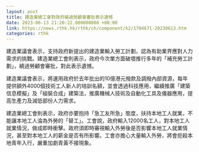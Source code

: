 ```yaml
---
layout: post
title: 建造業總工會對政府繞過勞顧會審批表示遺憾
date: 2023-06-13 21:20:22.000000000 +08:00
link: https://news.rthk.hk/rthk/ch/component/k2/1704671-20230613.htm
categories: rthk
---
```


建造業議會表示，支持政府新提出的建造業輸入勞工計劃，認為有助業界應對人力需求的挑戰。建造業總工會則表示，政府今次單方面破壞推行多年的「補充勞工計劃」，繞過勞顧會審批，對此表示遺憾。

建造業議會表示，將運用政府於去年批出的10億港元撥款及調撥內部資源，每年提供額外4000個技術工人新人的培訓名額，並會透過科技應用，繼續推廣「建築信息模擬」及「組裝合成」建築法，推廣機械人技術及自動化工具及儀器應用，提高生產力及減低部份人力需求。

建造業總工會則表示，政府亦要抱持「急工友所急」態度，扶持本地工人就業，不能讓本地工人淪為外勞的「替工」。工會說，政府輸入12000名工人，對本地工人就業情況，做成即時衝擊。政府須即時審視輸入外勞後是否影響本地工人就業情況，甚至對本地工人的薪金是否有所影響。工會亦擔心大量輸入外勞，將會扼殺本地青年入行，嚴重加劇青黃不接現象。
